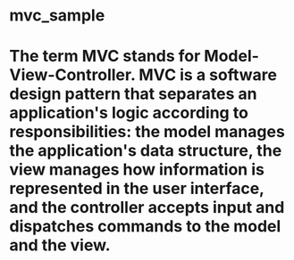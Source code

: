 # mvc_sample

 
  # The term MVC stands for Model-View-Controller. MVC is a software design pattern that separates an application's logic according to responsibilities: the model manages the application's data structure, the view manages how information is represented in the user interface, and the controller accepts input and dispatches commands to the model and the view.


